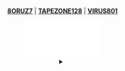<p align="center">
<a href="https://qqjixiong.supfree.net/msn.asp?qq=94375785" target="_blank"><strong>8ORUZ7</strong></a>  |  
<a href="https://github.com/TAPEZONE128" target="_blank"><strong>TAPEZONE128</strong></a>  |  
<a href="https://github.com/VIRUZ801" target="_blank"><strong>VIRUS801</strong></a> 
</p>

<div align="center">
  <img src="https://raw.githubusercontent.com/8ORUZ7/8ORUZ7/refs/heads/images/the_police.svg" alt="The Police" width="35%">

  <details>    
    <summary>
    </summary>
            <img src="https://raw.githubusercontent.com/8ORUZ7/8ORUZ7/refs/heads/images/identidad.jpg" alt="Identidad" width="20%">
  </details>
</div>

 
